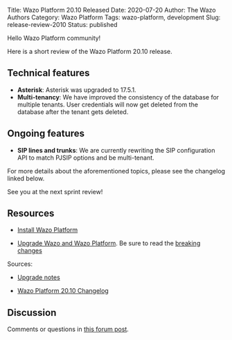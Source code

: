 Title: Wazo Platform 20.10 Released
Date: 2020-07-20
Author: The Wazo Authors
Category: Wazo Platform
Tags: wazo-platform, development
Slug: release-review-2010
Status: published

Hello Wazo Platform community!

Here is a short review of the Wazo Platform 20.10 release.

## Technical features

* **Asterisk**: Asterisk was upgraded to 17.5.1.
* **Multi-tenancy**: We have improved the consistency of the database for multiple tenants. User credentials will now get deleted from the database after the tenant gets deleted.

## Ongoing features

* **SIP lines and trunks**: We are currently rewriting the SIP configuration API to match PJSIP options and be multi-tenant.

For more details about the aforementioned topics, please see the changelog linked below.

See you at the next sprint review!

## Resources

* [Install Wazo Platform](/install)

* [Upgrade Wazo and Wazo Platform](/uc-doc/upgrade/). Be sure to read the [breaking changes](/uc-doc/upgrade/upgrade_notes#20-10)

Sources:

* [Upgrade notes](/uc-doc/upgrade/upgrade_notes#20-10)

* [Wazo Platform 20.10 Changelog](https://wazo-dev.atlassian.net/issues/?jql=project%3DWAZO%20AND%20fixVersion%3D20.10)

## Discussion

Comments or questions in [this forum post](https://wazo-platform.discourse.group/t/blog-wazo-platform-20-10-released).
